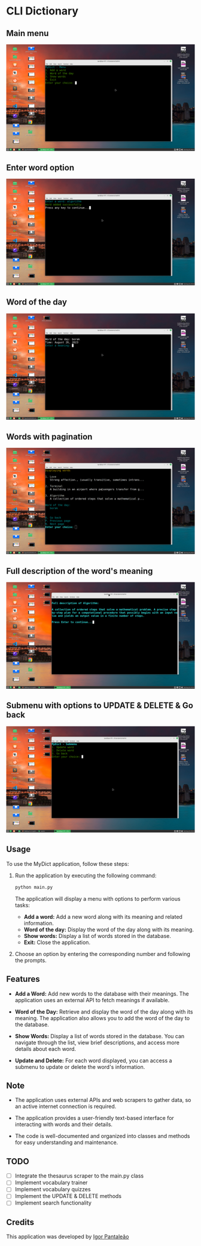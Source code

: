 # CLI Dictionary
## Main menu 
![Main menu](https://github.com/Iguinho94CP/CLI-English-Dictionary/blob/main/menu.png)
## Enter word option
![Main menu](https://github.com/Iguinho94CP/CLI-English-Dictionary/blob/main/enter_word.png)
## Word of the day
![Main menu](https://github.com/Iguinho94CP/CLI-English-Dictionary/blob/main/word_of_the_day.png)
## Words with pagination
![Main menu](https://github.com/Iguinho94CP/CLI-English-Dictionary/blob/main/words.png)
## Full description of the word's meaning
![Main menu](https://github.com/Iguinho94CP/CLI-English-Dictionary/blob/main/full_description.png)
## Submenu with options to UPDATE & DELETE & Go back
![Main menu](https://github.com/Iguinho94CP/CLI-English-Dictionary/blob/main/submenu.png)


## Usage

To use the MyDict application, follow these steps:

1. Run the application by executing the following command:

   ```bash
   python main.py
   ```

   The application will display a menu with options to perform various tasks:
   - **Add a word:** Add a new word along with its meaning and related information.
   - **Word of the day:** Display the word of the day along with its meaning.
   - **Show words:** Display a list of words stored in the database.
   - **Exit:** Close the application.

2. Choose an option by entering the corresponding number and following the prompts.

## Features

- **Add a Word:** Add new words to the database with their meanings. The application uses an external API to fetch meanings if available.

- **Word of the Day:** Retrieve and display the word of the day along with its meaning. The application also allows you to add the word of the day to the database.

- **Show Words:** Display a list of words stored in the database. You can navigate through the list, view brief descriptions, and access more details about each word.

- **Update and Delete:** For each word displayed, you can access a submenu to update or delete the word's information.

## Note

- The application uses external APIs and web scrapers to gather data, so an active internet connection is required.

- The application provides a user-friendly text-based interface for interacting with words and their details.

- The code is well-documented and organized into classes and methods for easy understanding and maintenance.
  
## TODO

- [ ] Integrate the thesaurus scraper to the main.py class
- [ ] Implement vocabulary trainer
- [ ] Implement vocabulary quizzes
- [ ] Implement the UPDATE & DELETE methods
- [ ] Implement search functionality

## Credits

This application was developed by [Igor Pantaleão](https://www.linkedin.com/in/igor-pantaleao)
